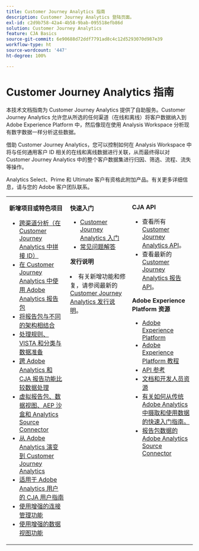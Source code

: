 ```yaml
---
title: Customer Journey Analytics 指南
description: Customer Journey Analytics 登陆页面。
exl-id: c2d9b758-42a4-4b58-9bab-095518efb86d
solution: Customer Journey Analytics
feature: CJA Basics
source-git-commit: 6e90688d72ddf7791ad8c4c12d5293070d987e39
workflow-type: ht
source-wordcount: '447'
ht-degree: 100%

---
```


# Customer Journey Analytics 指南

本技术文档指南为 Customer Journey Analytics 提供了自助服务。Customer Journey Analytics 允许您从所选的任何渠道（在线和离线）将客户数据纳入到 Adobe Experience Platform 中，然后像现在使用 Analysis Workspace 分析现有数字数据一样分析这些数据。

借助 Customer Journey Analytics，您可以控制如何在 Analysis Workspace 中将与任何通用客户 ID 相关的在线和离线数据进行关联，从而最终得以对 Customer Journey Analytics 中的整个客户数据集进行归因、筛选、流程、流失等操作。

Analytics Select、Prime 和 Ultimate 客户有资格此附加产品。有关更多详细信息，请与您的 Adobe 客户团队联系。

<table frame="none"> 
 <tbody> 
  <tr> 
   <td colname="col1" colsep="0" rowsep="0" valign="top"> <p class="head"> <b>新增项目或特色项目</b> </p> <p> 
     <ul>
      <li><a href="https://experienceleague.adobe.com/docs/analytics-platform/using/cca/overview.html?lang=zh-Hans#cja-connections"> 跨渠道分析（在 Customer Journey Analytics 中拼接 ID）</a> </li>
      <li><a href="https://experienceleague.adobe.com/docs/analytics-platform/using/compare-aa-cja/cja-aa-comparison/aa-data-in-cja.html?lang=zh-Hans">在 Customer Journey Analytics 中使用 Adobe Analytics 报告包</a> </li>
      <li><a href="https://experienceleague.adobe.com/docs/analytics-platform/using/cja-usecases/combine-report-suites.html?lang=zh-Hans">将报告包与不同的架构相结合</a> </li>
      <li><a href="https://experienceleague.adobe.com/docs/analytics-platform/using/compare-aa-cja/cja-aa-comparison/pr-vista-dataprep.html?lang=zh-Hans">处理规则、VISTA 和分类与数据准备</a> </li>
      <li><a href="https://experienceleague.adobe.com/docs/analytics-platform/using/compare-aa-cja/cja-aa-comparison/data-processing-comparisons.html?lang=zh-Hans">跨 Adobe Analytics 和 CJA 报告功能比较数据处理</a> </li>
      <li><a href="https://experienceleague.adobe.com/docs/analytics-platform/using/compare-aa-cja/cja-aa-comparison/vrs-dataview-sandbox-adc.html?lang=zh-Hans">虚拟报告包、数据视图、AEP 沙盒和 Analytics Source Connector</a> </li>
      <li><a href="https://experienceleague.adobe.com/docs/analytics-platform/using/compare-aa-cja/aa-to-cja.html?lang=zh-Hans">从 Adobe Analytics 演变到 Customer Journey Analytics</a> </li>
      <li><a href="https://experienceleague.adobe.com/docs/analytics-platform/using/compare-aa-cja/aa-to-cja-user.html?lang=zh-Hans">适用于 Adobe Analytics 用户的 CJA 用户指南</a> </li>
     <li><a href="https://experienceleague.adobe.com/docs/analytics-platform/using/cja-connections/manage-connections.html?lang=zh-Hans#connection-detail">使用增强的连接管理功能</a> </li>
      <li><a href="https://experienceleague.adobe.com/docs/analytics-platform/using/cja-dataviews/data-views.html?lang=zh-Hans#cja-dataviews">使用增强的数据视图功能</a> </li>
   <td colname="col2" valign="top"><p class="head"> <b>快速入门</b> </p> 
      <ul> 
      <li><a href="https://experienceleague.adobe.com/docs/analytics-platform/using/cja-overview/cja-getting-started.html?lang=zh-Hans">Customer Journey Analytics 入门</a> </li> 
      <li><a href="https://experienceleague.adobe.com/docs/analytics-platform/using/cja-overview/cja-faq.html?lang=zh-Hans"> 常见问题解答</a> </li> 
   </ul> <p class="head"><b>发行说明</b> </p> 
     <li>有关新增功能和修复，请参阅最新的 <a href="https://experienceleague.adobe.com/docs/analytics-platform/using/releases/latest.html?lang=zh-Hans" format="https" scope="external">Customer Journey Analytics 发行说明</a>。 </li>
    <td colname="col3" valign="top"> <p class="head"><b>CJA API</b> </p> 
    <ul> 
     <li>查看所有 <a href="https://developer.adobe.com/cja-apis/docs/" format="https" scope="external"> Customer Journey Analytics API</a>。 </li>
      <li>查看最新的 <a href="https://developer.adobe.com/cja-apis/docs/api/#tag/Reporting-API" format="https" scope="external"> Customer Journey Analytics 报告 API</a>。 </li>
    </ul> <p class="head"> <b>Adobe Experience Platform 资源</b> </p> 
    <ul> 
     <li><a href="https://www.adobe.com/cn/experience-platform.html" format="http" scope="external"> Adobe Experience Platform</a> </li> 
     <li> <a href="https://experienceleague.adobe.com/docs/platform-learn/tutorials/overview.html?lang=zh-Hans" format="https" scope="external"> Adobe Experience Platform 教程</a> </li> 
     <li><a href="https://www.adobe.io/apis/experienceplatform/home/api-reference.html" format="https" scope="external"> API 参考</a> </li> 
     <li><a href="https://www.adobe.com/cn/experience-platform/documentation-and-developer-resources.html" format="https" scope="external">文档和开发人员资源</a> </li>
     <li><a href="https://experienceleague.adobe.com/docs/analytics-platform/using/cja-data-ingestion/ingest-use-guides/analytics.html?lang=zh-Hans" format="https" scope="external"> 有关如何从传统 Adobe Analytics 中摄取和使用数据的快速入门指南。
     <li><a href="https://experienceleague.adobe.com/docs/experience-platform/sources/connectors/adobe-applications/analytics.html?lang=zh-Hans" format="https" scope="external">报告包数据的 Adobe Analytics Source Connector</a> </li>
    </ul> </td> 
  </tr> 
 </tbody> 
</table>
